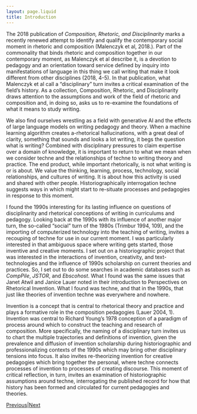 ```yaml
---
layout: page.liquid
title: Introduction
---
```

The 2018 publication of _Composition, Rhetoric, and Disciplinarity_ marks a recently renewed attempt to identify and qualify the contemporary social moment in rhetoric and composition (Malenczyk et al, 2018.). Part of the commonality that binds rhetoric and composition together in our contemporary moment, as Malenczyk et al describe it, is a devotion to pedagogy and an orientation toward service defined by inquiry into manifestations of language in this thing we call writing that make it look different from other disciplines (2018, 4-5). In that publication, what Malenczyk et al call a “disciplinary” turn  invites a critical examination of the field’s history. As a collection, Composition, Rhetoric, and Disciplinarity draws attention to the assumptions and work of the field of rhetoric and composition and, in doing so, asks us to re-examine the foundations of what it means to study writing.

We also find ourselves wrestling as a field with generative AI and the effects of large language models on writing pedagogy and theory. When a machine learning algorithm creates a-rhetorical hallucinations, with a great deal of clarity, something that sounds and looks a lot writing, it begs the question what is writing? Combined with disciplinary pressures to claim expertise over a domain of knowledge, it is important to return to what we mean when we consider techne and the relationships of techne to writing theory and practice. The end product, while important rhetorically, is not what writing is or is about. We value the thinking, learning, process, technology, social relationships, and cultures of writing. It is about how this activity is used and shared with other people. Historiographically interrogation techne suggests ways in which might start to re-situate processes and pedagogies in response to this moment.

I found the 1990s interesting for its lasting influence on questions of disciplinarity and rhetorical conceptions of writing in curriculums and pedagogy. Looking back at the 1990s with its influence of another major turn, the so-called “social” turn of the 1980s (Trimbur 1994, 109), and the importing of computerized technology into the teaching of writing, invites a recouping of techne for use in our current moment. I was particularly interested in that ambiguous space where writing gets started, those inventive and creative moments. I set out on a historiographic project that was interested in the interactions of invention, creativity, and text-technologies and the influence of 1990s scholarship on current theories and practices. So, I set out to do some searches in academic databases such as _CompPile_, _JSTOR_, and _Ebscohost_. What I found was the same issues that Janet Atwil and Janice Lauer noted in their introduction to Perspectives on Rhetorical Invention. What I found was techne, and that in the 1990s, that just like theories of invention techne was everywhere and nowhere.

Invention is a concept that is central to rhetorical theory and practice and plays a formative role in the composition pedagogies (Lauer 2004, 1). Invention was central to Richard Young’s 1978 conception of a paradigm of process around which to construct the teaching and research of composition. More specifically, the naming of a disciplinary turn invites us to chart the multiple trajectories and definitions of invention, given the prevalence and diffusion of invention scholarship during historiographic and professionalizing contexts of the 1990s which may bring other disciplinary tensions into focus. It also invites re-theorizing invention for creative pedagogies which bring together the personal, where techne connects processes of invention to processes of creating discourse. This moment of critical reflection, in turn, invites an examination of historiographic assumptions around techne, interrogating the published record for how that history has been formed and circulated for current pedagogies and theories. 

<div class="inline_nav">
<p><a href="/">Previous</a>|<a href="/literature_review/">Next</a></p></div>